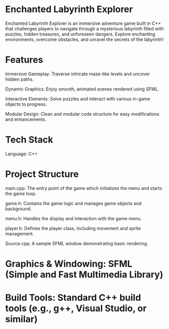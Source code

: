 # Enchanted Labyrinth Explorer
 
 Enchanted Labyrinth Explorer is an immersive adventure game built in C++ that challenges players to navigate through a mysterious labyrinth filled with puzzles, hidden treasures, and unforeseen dangers. Explore enchanting environments, overcome obstacles, and unravel the secrets of the labyrinth!

# Features
Immersive Gameplay: Traverse intricate maze-like levels and uncover hidden paths.

Dynamic Graphics: Enjoy smooth, animated scenes rendered using SFML.

Interactive Elements: Solve puzzles and interact with various in-game objects to progress.

Modular Design: Clean and modular code structure for easy modifications and enhancements.

# Tech Stack
Language: C++

# Project Structure
main.cpp: The entry point of the game which initializes the menu and starts the game loop.

game.h: Contains the game logic and manages game objects and background.

menu.h: Handles the display and interaction with the game menu.

player.h: Defines the player class, including movement and sprite management.

Source.cpp: A sample SFML window demonstrating basic rendering.

# Graphics & Windowing: SFML (Simple and Fast Multimedia Library)

# Build Tools: Standard C++ build tools (e.g., g++, Visual Studio, or similar)
